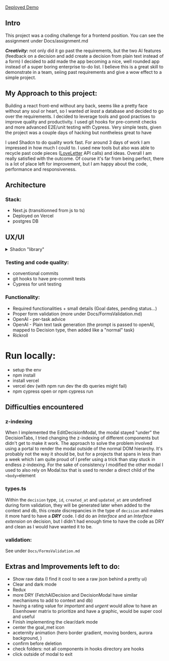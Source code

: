 
[Deployed Demo](https://enterprise-decision-tracker.vercel.app/)

## Intro
This project was a coding challenge for a frontend position. You can see the assignment under Docs/assignment.md

***Creativity:*** not only did it go past the requirements, but the two AI features (feedback on a decision and add create a decision from plain text instead of a form) I decided to add made the app becoming a nice, well rounded app instead of a super boring enterprise to-do list. I believe this is a great skill to demonstrate in a team, seiing past requirements and give a wow effect to a simple project.

## My Approach to this project:
Building a react front-end without any back, seems like a pretty face without any soul or heart, so I wanted *at least* a database and decided to go over the requirements.
I decided to leverage tools and good practises to improve quality and productivity. I used git hooks for pre-commit checks and more advanced E2E/unit testing with Cypress. Very simple tests, given the project was a couple days of hacking but nontheless great to have

I used Shadcn to do quality work fast. For around 3 days of work I am impressed in how much I could to. I used new tools but also was able to recycle past code pieces ([LoveLetter](https://langgenie.xyz/loveletter) API calls) and ideas. Overall I am really satisfied with the outcome. 
Of course it's far from being perfect, there is a lot of place left for improvement, but I am happy about the code, performance and responsiveness.

## Architecture

### Stack:
- Next.js (transitionned from js to ts)
- Deployed on Vercel
- postgres DB

## UX/UI
<details>
<summary>Shadcn "library"
</summary>

It's not per-se a library overloading the `node_modules` folder. Instead of installing a package, we get the full code.
The idea behind this is to give you ownership and control over the code, allowing you to decide how the components are built and styled, and full freedom to modify it.
It's built on top of Radix and Tailwind, so solid fundations.

</details>



### Testing and code quality:
- conventional commits
- git hooks to have pre-commit tests
- Cypress for unit testing

### Functionality:

- Required functionalities + small details (Goal dates, pending status...)
- Proper form validation (more under Docs/FormsValidation.md)
- OpenAI - per-task advice
- OpenAI - Plain text task generation (the prompt is passed to openAI, mapped to Decision type, then added like a "normal" task)
- Rickroll

# Run locally:
- setup the env
- npm install
- install vercel
- vercel dev (with npm run dev the db queries might fail)
- npm cypress open or npm cypress run

## Difficulties encountered

### z-indexing
When I implemented the EditDecisionModal, the modal stayed "under" the DecisionTabs, I tried changing the z-indexing of different components but didn't get to make it work.
The approach to solve the problem involved using a portal to render the modal outside of the normal DOM hierarchy. It's probably not the way it should be, but for a projects that spans in less than a week which I am quite proud of I prefer using a trick than stay stuck in endless z-indexing.
For the sake of consistency I modified the other modal I used to also rely on Modal.tsx that is used to render a direct child of the `<body>`element

### types.ts
Within the `decision` type, `id`, `created_at` and `updated_at` are undefined during form validation, they will be generated later when added to the context and db, this create discrepancies in the type of `decision` and makes it more hard to have a ***DRY*** code. I did do an _Interface_ and an _Interface extension_ on decision, but I didn't had enough time to have the code as DRY and clean as I would have wanted it to be.

### validation:
See under `Docs/FormsValidation.md`


## Extras and Improvements left to do:

- Show raw data (I find it cool to see a raw json behind a pretty ui)
- Clear and dark mode
- Redux
- more DRY (FetchAIDecision and DecisionModal have similar mechanisms to add to context and db)
- having a rating value for _important_ and _urgent_ would allow to have an Eisenhower matrix to prioritize and have a graphic, would be super cool and useful
- Finish implementing the clear/dark mode
- center the goal_met icon
- aceternity animation (hero border gradient, moving borders, aurora background, )
- confirm before deletion
- check folders: not all components in hooks directory are hooks
- click outside of modal to exit



